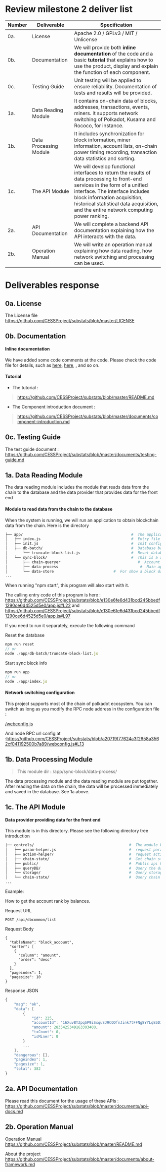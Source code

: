 # Review milestone 2 deliver list

| Number | Deliverable            | Specification                                                                                                                                                                                                                                                                           |
|--------|------------------------|-----------------------------------------------------------------------------------------------------------------------------------------------------------------------------------------------------------------------------------------------------------------------------------------|
| 0a.    | License                | Apache 2.0 / GPLv3 / MIT / Unlicense                                                                                                                                                                                                                                                    |
| 0b.    | Documentation          | We will provide both **inline documentation** of the code and a basic **tutorial** that explains how to use the product, display and explain the function of each component.                                                                                                            |
| 0c.    | Testing Guide          | Unit testing will be applied to ensure reliability. Documentation of tests and results will be provided.                                                                                                                                                                                |
| 1a.    | Data Reading Module    | It contains on-chain data of blocks, addresses, transactions, events, miners. It supports network switching of Polkadot, Kusama and Rococo, for instance.                                                                                                                               |
| 1b.    | Data Processing Module | It includes synchronization for block information, miner information, account lists, on-chain power timing recording, transaction data statistics and sorting.                                                                                                                          |
| 1c.    | The API Module         | We will develop functional interfaces to return the results of data processing to front-end services in the form of a unified interface. The interface includes block information acquisition, historical statistical data acquisition, and the entire network computing power ranking. |
| 2a.    | API Documentation      | We will complete a backend API documentation explaining how the API interacts with the data.                                                                                                                                                                                            |
| 2b.    | Operation Manual       | We will write an operation manual explaining how data reading, how network switching and processing can be used.                                                                                                                                                                        |


# Deliverables response

## 0a. License
The License file <https://github.com/CESSProject/substats/blob/master/LICENSE>

## 0b. Documentation

#### Inline documentation

We have added some code comments at the code. Please check the code file for details, such as [here](https://github.com/CESSProject/substats/blob/master/app.js), 
[here](https://github.com/CESSProject/substats/blob/master/controls/queryDB/common.js), , and so on.

#### Tutorial

- The tutorial :
> <https://github.com/CESSProject/substats/blob/master/README.md>

- The Component introduction document : 
> <https://github.com/CESSProject/substats/blob/master/documents/component-introduction.md>

## 0c. Testing Guide

The test guide document : <https://github.com/CESSProject/substats/blob/master/documents/testing-guide.md>

## 1a. Data Reading Module 

The data reading module includes the module that reads data from the chain to the database and the data provider that provides data for the front end

#### Module to read data from the chain to the database

When the system is running, we will run an application to obtain blockchain data from the chain. Here is the directory
```bash
├── app/                                                 #  The applications base directory
│   ├── index.js                                         #  Entry file
│   ├── init.js                                          #  Init config and connect to the chain rpc api
│   ├── db-batch/                                        #  Database batch operation tool
│       └── truncate-block-list.js                       #  Reset database tool
│   └── sync-block/                                      #  This is a application for synchronizing blockchain data to local database
│       ├── chain-queryer                                   #  Account handler
│       ├── data-process                                     #  Main application for synchronizing blockchain data as blocks, account, transactions, events.
│       └── data-store                           #  For show a block data to debug
...
```
When running "npm start", this program will also start with it.

The calling entry code of this program is here : 
<https://github.com/CESSProject/substats/blob/e130e6fe6d431bcd245bbedf1290ce6d4525d5e0/app.js#L22> and 
<https://github.com/CESSProject/substats/blob/e130e6fe6d431bcd245bbedf1290ce6d4525d5e0/app.js#L97>

If you need to run it separately, execute the following command

Reset the database

``` javascript
npm run reset
// or
node ./app/db-batch/truncate-block-list.js
```

Start sync block info
``` javascript
npm run app
// or
node ./app/index.js
```

#### Network switching configuration

This project supports most of the chain of polkadot ecosystem. You can switch as long as you modify the RPC node address in the configuration file :

[/webconfig.js](https://github.com/CESSProject/substats/blob/master/webconfig.js)

And node RPC url config at :<https://github.com/CESSProject/substats/blob/a20719f77624a3f2658a3562cf041192500b7a89/webconfig.js#L13>

## 1b. Data Processing Module

> This module dir : /app/sync-block/data-process/

The data processing module and the data reading module are put together. After reading the data on the chain, the data will be processed immediately and saved in the database. See 1a above.

## 1c. The API Module

#### Data provider providing data for the front end

This module is in this directory. Please see the following directory tree introduction

```bash
├── controls/                                           #  The module base directory
│   ├── param-helper.js                                 #  request params handler
│   ├── action-helper/                                  #  request action handler
│   ├── chain-state/                                    #  Get chain state info from chain rpc api
│   ├── public/                                         #  Public api handler
│   ├── queryDB/                                        #  Query the data from database
│   └── storage/                                        #  Query storage api from chain rpc api
│   └── chain-state/                                    #  Query chain states from chain rpc api
...
```
Example:

How to get the account rank by balances.

Request URL

```
POST /api/dbcommon/list

```
Request Body

```
{
  "tableName": "block_account",
  "sorter": [
    {
      "column": "amount",
      "order": "desc"
    }
  ],
  "pageindex": 1,
  "pagesize": 10
}
```

Response JSON

```javascript
{
    "msg": "ok",
    "data": [
        {
            "id": 225,
            "accountId": "16Xuv8TZpqSP9iSxquSJ9CQDfnJink7tFFNg8YYLqE5DiXkn",
            "amount": 2835425349163303400,
            "txCount": 0,
            "isMiner": 0
        }
        ...
    ],
    "dangerous": [],
    "pageindex": 1,
    "pagesize": 1,
    "total": 382
}
```

## 2a. API Documentation

Please read this document for the usage of these APIs : <https://github.com/CESSProject/substats/blob/master/documents/api-docs.md>

## 2b. Operation Manual 

Operation Manual 
<https://github.com/CESSProject/substats/blob/master/README.md>

About the project
<https://github.com/CESSProject/substats/blob/master/documents/about-framework.md>





